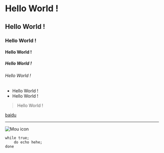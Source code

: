 # Hello World ! 
## Hello World !
### Hello World !
#### Hello World !
##### Hello World !
###### Hello World !

* Hello World !
* Hello World !

> Hello World !

[baidu](http://www.baidu.com)

***

![Mou icon](http://mouapp.com/Mou_128.png)

	while true;
		do echo hehe;
	done

